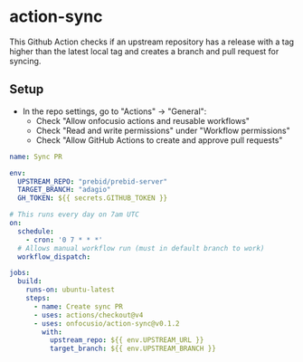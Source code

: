 # action-sync

This Github Action checks if an upstream repository has a release with a tag higher than the latest local tag and creates a branch and pull request for syncing.

## Setup

- In the repo settings, go to "Actions" -> "General":
    - Check "Allow onfocusio actions and reusable workflows"
    - Check "Read and write permissions" under "Workflow permissions"
    - Check "Allow GitHub Actions to create and approve pull requests"

```yml
name: Sync PR

env:
  UPSTREAM_REPO: "prebid/prebid-server"
  TARGET_BRANCH: "adagio"
  GH_TOKEN: ${{ secrets.GITHUB_TOKEN }}

# This runs every day on 7am UTC
on:
  schedule:
    - cron: '0 7 * * *'
  # Allows manual workflow run (must in default branch to work)
  workflow_dispatch:

jobs:
  build:
    runs-on: ubuntu-latest
    steps:
      - name: Create sync PR
      - uses: actions/checkout@v4
      - uses: onfocusio/action-sync@v0.1.2
        with: 
          upstream_repo: ${{ env.UPSTREAM_URL }}
          target_branch: ${{ env.UPSTREAM_BRANCH }}
```

